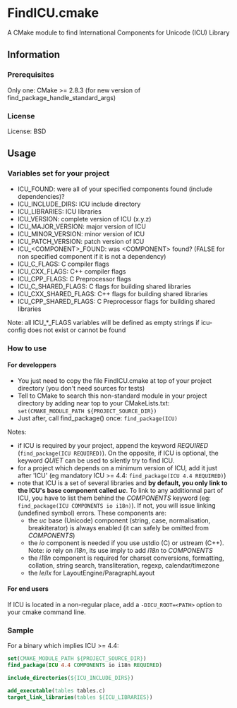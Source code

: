 # FindICU.cmake

A CMake module to find International Components for Unicode (ICU) Library

## Information

### Prerequisites

Only one: CMake >= 2.8.3 (for new version of find_package_handle_standard_args)

### License

License: BSD

## Usage

### Variables set for your project

* ICU_FOUND: were all of your specified components found (include dependencies)?
* ICU_INCLUDE_DIRS: ICU include directory
* ICU_LIBRARIES: ICU libraries
* ICU_VERSION: complete version of ICU (x.y.z)
* ICU_MAJOR_VERSION: major version of ICU
* ICU_MINOR_VERSION: minor version of ICU
* ICU_PATCH_VERSION: patch version of ICU
* ICU_\<COMPONENT\>_FOUND: was \<COMPONENT\> found? (FALSE for non specified component if it is not a dependency)
* ICU_C_FLAGS: C compiler flags
* ICU_CXX_FLAGS: C++ compiler flags
* ICU_CPP_FLAGS: C Preprocessor flags
* ICU_C_SHARED_FLAGS: C flags for building shared libraries
* ICU_CXX_SHARED_FLAGS: C++ flags for building shared libraries
* ICU_CPP_SHARED_FLAGS: C Preprocessor flags for building shared libraries

Note: all ICU_*_FLAGS variables will be defined as empty strings if icu-config does not exist or cannot be found

### How to use

#### For developpers

- You just need to copy the file FindICU.cmake at top of your project directory (you don't need sources for tests)
- Tell to CMake to search this non-standard module in your project directory by adding near top to your CMakeLists.txt: `set(CMAKE_MODULE_PATH ${PROJECT_SOURCE_DIR})`
- Just after, call find_package() once: `find_package(ICU)`

Notes:
* if ICU is required by your project, append the keyword *REQUIRED* (`find_package(ICU REQUIRED)`). On the opposite, if ICU is optional, the keyword *QUIET* can be used to silently try to find ICU.
* for a project which depends on a minimum version of ICU, add it just after 'ICU' (eg mandatory ICU >= 4.4: `find_package(ICU 4.4 REQUIRED)`)
* note that ICU is a set of several libraries and **by default, you only link to the ICU's base component called _uc_**. To link to any additionnal part of ICU, you have to list them behind the *COMPONENTS* keyword (eg: `find_package(ICU COMPONENTS io i18n)`). If not, you will issue linking (undefined symbol) errors. These components are:
    + the *uc* base (Unicode) component (string, case, normalisation, breakiterator) is always enabled (it can safely be omitted from *COMPONENTS*)
    + the *io* component is needed if you use ustdio (C) or ustream (C++). Note: *io* rely on *i18n*, its use imply to add *i18n* to *COMPONENTS*
    + the *i18n* component is required for charset conversions, formatting, collation, string search, transliteration, regexp, calendar/timezone
    + the *le*/*lx* for LayoutEngine/ParagraphLayout

#### For end users

If ICU is located in a non-regular place, add a `-DICU_ROOT=<PATH>` option to your cmake command line.

### Sample

For a binary which implies ICU >= 4.4:

```cmake
set(CMAKE_MODULE_PATH ${PROJECT_SOURCE_DIR})
find_package(ICU 4.4 COMPONENTS io i18n REQUIRED)

include_directories(${ICU_INCLUDE_DIRS})

add_executable(tables tables.c)
target_link_libraries(tables ${ICU_LIBRARIES})
```
